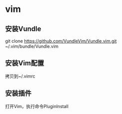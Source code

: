 # vim

## 安装Vundle
git clone https://github.com/VundleVim/Vundle.vim.git ~/.vim/bundle/Vundle.vim
## 安装Vim配置
拷贝到~/.vimrc
## 安装插件
打开Vim，执行命令PluginInstall
